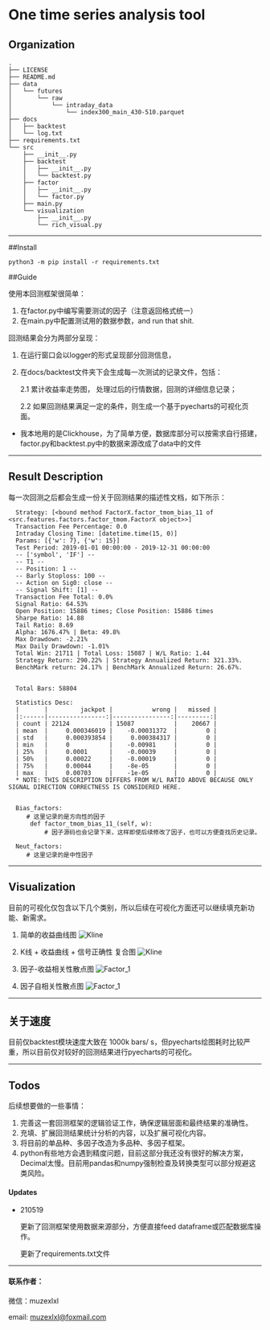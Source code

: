 One time series analysis tool
===============


Organization
--------------------
    .
    ├── LICENSE
    ├── README.md
    ├── data
    │   └── futures
    │       └── raw
    │           └── intraday_data
    │               └── index300_main_430-510.parquet
    ├── docs
    │   ├── backtest
    │   └── log.txt
    ├── requirements.txt
    └── src
        ├── __init__.py
        ├── backtest
        │   ├── __init__.py
        │   └── backtest.py
        ├── factor
        │   ├── __init__.py
        │   └── factor.py
        ├── main.py
        └── visualization
            ├── __init__.py
            └── rich_visual.py

--------

##Install

    python3 -m pip install -r requirements.txt

##Guide 

使用本回测框架很简单：
1. 在factor.py中编写需要测试的因子（注意返回格式统一）
2. 在main.py中配置测试用的数据参数，and run that shit.

回测结果会分为两部分呈现：
1. 在运行窗口会以logger的形式呈现部分回测信息，
2. 在docs/backtest文件夹下会生成每一次测试的记录文件，包括：
   
   2.1 累计收益率走势图， 处理过后的行情数据，回测的详细信息记录；
   
   2.2 如果回测结果满足一定的条件，则生成一个基于pyecharts的可视化页面。


* 我本地用的是Clickhouse，为了简单方便，数据库部分可以按需求自行搭建，factor.py和backtest.py中的数据来源改成了data中的文件

----

## Result Description


每一次回测之后都会生成一份关于回测结果的描述性文档，如下所示：

      Strategy: [<bound method FactorX.factor_tmom_bias_11 of <src.features.factors.factor_tmom.FactorX object>>] 
      Transaction Fee Percentage: 0.0
      Intraday Closing Time: [datetime.time(15, 0)]
      Params: [{'w': 7}, {'w': 15}]
      Test Period: 2019-01-01 00:00:00 - 2019-12-31 00:00:00
      -- ['symbol', 'IF'] --
      -- T1 -- 
      -- Position: 1 --
      -- Barly Stoploss: 100 --
      -- Action on Sig0: close --
      -- Signal Shift: [1] --
      Transaction Fee Total: 0.0%
      Signal Ratio: 64.53%
      Open Position: 15886 times; Close Position: 15886 times
      Sharpe Ratio: 14.88 
      Tail Ratio: 8.69
      Alpha: 1676.47% | Beta: 49.8% 
      Max Drawdown: -2.21% 
      Max Daily Drawdown: -1.01% 
      Total Win: 21711 | Total Loss: 15087 | W/L Ratio: 1.44
      Strategy Return: 290.22% | Strategy Annualized Return: 321.33%. 
      BenchMark return: 24.17% | BenchMark Annualized Return: 26.67%.
      
      
      Total Bars: 58804 
      
      Statistics Desc: 
      |       |         jackpot |           wrong |   missed |
      |:------|----------------:|----------------:|---------:|
      | count | 22124           | 15087           |    20667 |
      | mean  |     0.000346019 |    -0.00031372  |        0 |
      | std   |     0.000393854 |     0.000384317 |        0 |
      | min   |     0           |    -0.00981     |        0 |
      | 25%   |     0.0001      |    -0.00039     |        0 |
      | 50%   |     0.00022     |    -0.00019     |        0 |
      | 75%   |     0.00044     |    -8e-05       |        0 |
      | max   |     0.00703     |    -1e-05       |        0 |
      * NOTE: THIS DESCRIPTION DIFFERS FROM W/L RATIO ABOVE BECAUSE ONLY SIGNAL DIRECTION CORRECTNESS IS CONSIDERED HERE.
      
      
      Bias_factors: 
         # 这里记录的是方向性的因子
          def factor_tmom_bias_11_(self, w):
              # 因子源码也会记录下来，这样即使后续修改了因子，也可以方便查找历史记录。
      
      Neut_factors: 
         # 这里记录的是中性因子

----

## Visualization

目前的可视化仅包含以下几个类别，所以后续在可视化方面还可以继续填充新功能、新需求。

1. 简单的收益曲线图
![Kline](./docs/sample/return_curve.png)


2. K线 + 收益曲线 + 信号正确性 复合图
![Kline](./docs/sample/kline.png)
   

3. 因子-收益相关性散点图
![Factor_1](./docs/sample/Factor_yield.png)
   

4. 因子自相关性散点图
![Factor_1](./docs/sample/Factor.png)

----

## 关于速度
目前仅backtest模块速度大致在 1000k bars/ s，但pyecharts绘图耗时比较严重，所以目前仅对较好的回测结果进行pyecharts的可视化。

----

## Todos

后续想要做的一些事情：
1. 完善这一套回测框架的逻辑验证工作，确保逻辑层面和最终结果的准确性。
2. 充填、扩展回测结果统计分析的内容，以及扩展可视化内容。
3. 将目前的单品种、多因子改造为多品种、多因子框架。
4. python有些地方会遇到精度问题，目前这部分我还没有很好的解决方案，Decimal太慢。目前用pandas和numpy强制检查及转换类型可以部分规避这类风险。



#### Updates

* 210519 
  
  更新了回测框架使用数据来源部分，方便直接feed dataframe或匹配数据库操作。
  
  更新了requirements.txt文件

----

#### 联系作者：
   微信：muzexlxl

   email: muzexlxl@foxmail.com
